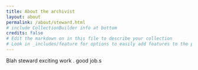 ```yaml
---
title: About the archivist
layout: about
permalink: /about/steward.html
# include CollectionBuilder info at bottom
credits: false
# Edit the markdown on in this file to describe your collection
# Look in _includes/feature for options to easily add features to the page
---
```


Blah steward exciting work . good job.s

